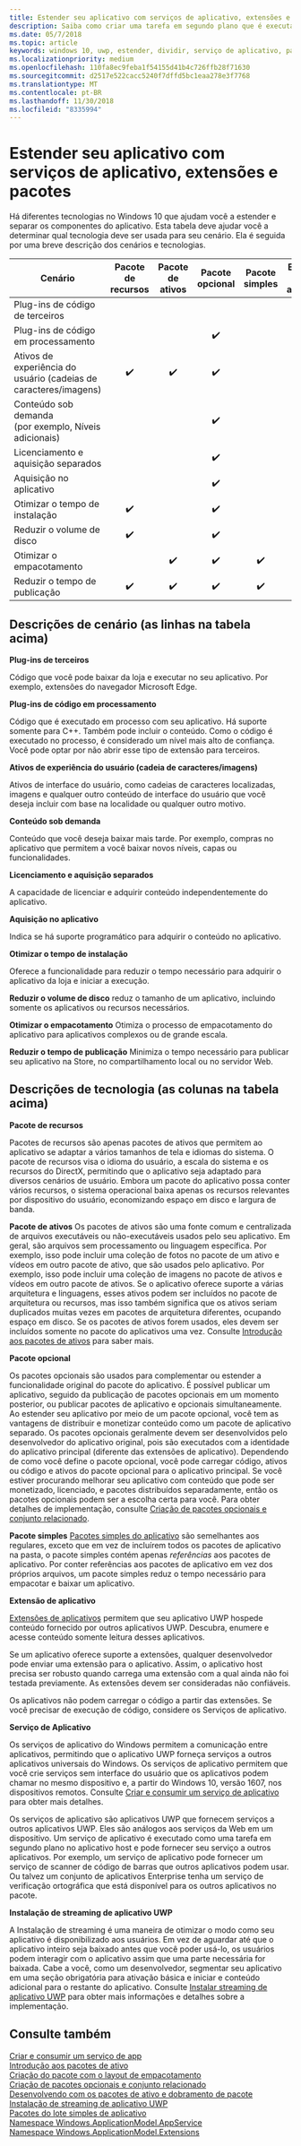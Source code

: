 ```yaml
---
title: Estender seu aplicativo com serviços de aplicativo, extensões e pacotes
description: Saiba como criar uma tarefa em segundo plano que é executada quando seu aplicativo da loja da UWP (Plataforma Universal do Windows) é atualizado.
ms.date: 05/7/2018
ms.topic: article
keywords: windows 10, uwp, estender, dividir, serviço de aplicativo, pacote, extensão
ms.localizationpriority: medium
ms.openlocfilehash: 110fa8ec9feba1f54155d41b4c726ffb28f71630
ms.sourcegitcommit: d2517e522cacc5240f7dffd5bc1eaa278e3f7768
ms.translationtype: MT
ms.contentlocale: pt-BR
ms.lasthandoff: 11/30/2018
ms.locfileid: "8335994"
---
```

# <a name="extend-your-app-with-services-extensions-and-packages"></a>Estender seu aplicativo com serviços de aplicativo, extensões e pacotes

Há diferentes tecnologias no Windows 10 que ajudam você a estender e separar os componentes do aplicativo. Esta tabela deve ajudar você a determinar qual tecnologia deve ser usada para seu cenário. Ela é seguida por uma breve descrição dos cenários e tecnologias.

| Cenário                           | Pacote de recursos   | Pacote de ativos      | Pacote opcional   | Pacote simples        | Extensão de aplicativo      | Serviço de aplicativo        | Instalação de streaming  |
|------------------------------------|:------------------:|:------------------:|:------------------:|:------------------:|:------------------:|:------------------:|:------------------:|
| Plug-ins de código de terceiros            |                    |                    |                    |                    | :heavy_check_mark: |                    |                    |
| Plug-ins de código em processamento              |                    |                    | :heavy_check_mark: |                    |                    |                    |                    |
| Ativos de experiência do usuário (cadeias de caracteres/imagens)         | :heavy_check_mark: | :heavy_check_mark: | :heavy_check_mark: |                    | :heavy_check_mark: |                    | :heavy_check_mark: |
| Conteúdo sob demanda <br/> (por exemplo, Níveis adicionais) |      |                    | :heavy_check_mark: |                    | :heavy_check_mark: |                    | :heavy_check_mark: |
| Licenciamento e aquisição separados |                    |                    | :heavy_check_mark: |                    | :heavy_check_mark: | :heavy_check_mark: |                    |
| Aquisição no aplicativo                 |                    |                    | :heavy_check_mark: |                    | :heavy_check_mark: |                    |                    |
| Otimizar o tempo de instalação              | :heavy_check_mark: |                    | :heavy_check_mark: |                    | :heavy_check_mark: |                    | :heavy_check_mark: |
| Reduzir o volume de disco              | :heavy_check_mark: |                    | :heavy_check_mark: |                    |                    |                    |                    |
| Otimizar o empacotamento                 |                    | :heavy_check_mark: | :heavy_check_mark: | :heavy_check_mark: |                    |                    |                    |
| Reduzir o tempo de publicação             | :heavy_check_mark: | :heavy_check_mark: | :heavy_check_mark: | :heavy_check_mark: |                    |                    |                    |

## <a name="scenario-descriptions-the-rows-in-the-table-above"></a>Descrições de cenário (as linhas na tabela acima)

**Plug-ins de terceiros**  

Código que você pode baixar da loja e executar no seu aplicativo. Por exemplo, extensões do navegador Microsoft Edge.

**Plug-ins de código em processamento**  

Código que é executado em processo com seu aplicativo. Há suporte somente para C++. Também pode incluir o conteúdo. Como o código é executado no processo, é considerado um nível mais alto de confiança. Você pode optar por não abrir esse tipo de extensão para terceiros.

**Ativos de experiência do usuário (cadeia de caracteres/imagens)**  

Ativos de interface do usuário, como cadeias de caracteres localizadas, imagens e qualquer outro conteúdo de interface do usuário que você deseja incluir com base na localidade ou qualquer outro motivo.

**Conteúdo sob demanda**  

Conteúdo que você deseja baixar mais tarde. Por exemplo, compras no aplicativo que permitem a você baixar novos níveis, capas ou funcionalidades.

**Licenciamento e aquisição separados**  

A capacidade de licenciar e adquirir conteúdo independentemente do aplicativo.

**Aquisição no aplicativo**  

Indica se há suporte programático para adquirir o conteúdo no aplicativo.

**Otimizar o tempo de instalação**

Oferece a funcionalidade para reduzir o tempo necessário para adquirir o aplicativo da loja e iniciar a execução.

**Reduzir o volume de disco** reduz o tamanho de um aplicativo, incluindo somente os aplicativos ou recursos necessários.

**Otimizar o empacotamento** Otimiza o processo de empacotamento do aplicativo para aplicativos complexos ou de grande escala.

**Reduzir o tempo de publicação** Minimiza o tempo necessário para publicar seu aplicativo na Store, no compartilhamento local ou no servidor Web.

## <a name="technology-descriptions-the-columns-in-the-table-above"></a>Descrições de tecnologia (as colunas na tabela acima)

**Pacote de recursos**

Pacotes de recursos são apenas pacotes de ativos que permitem ao aplicativo se adaptar a vários tamanhos de tela e idiomas do sistema. O pacote de recursos visa o idioma do usuário, a escala do sistema e os recursos do DirectX, permitindo que o aplicativo seja adaptado para diversos cenários de usuário. Embora um pacote do aplicativo possa conter vários recursos, o sistema operacional baixa apenas os recursos relevantes por dispositivo do usuário, economizando espaço em disco e largura de banda.

**Pacote de ativos** Os pacotes de ativos são uma fonte comum e centralizada de arquivos executáveis ou não-executáveis usados pelo seu aplicativo. Em geral, são arquivos sem processamento ou linguagem específica. Por exemplo, isso pode incluir uma coleção de fotos no pacote de um ativo e vídeos em outro pacote de ativo, que são usados pelo aplicativo. Por exemplo, isso pode incluir uma coleção de imagens no pacote de ativos e vídeos em outro pacote de ativos. Se o aplicativo oferece suporte a várias arquitetura e linguagens, esses ativos podem ser incluídos no pacote de arquitetura ou recursos, mas isso também significa que os ativos seriam duplicados muitas vezes em pacotes de arquitetura diferentes, ocupando espaço em disco. Se os pacotes de ativos forem usados, eles devem ser incluídos somente no pacote do aplicativos uma vez. Consulte [Introdução aos pacotes de ativos](../packaging/asset-packages.md) para saber mais.

**Pacote opcional**

Os pacotes opcionais são usados para complementar ou estender a funcionalidade original do pacote do aplicativo. É possível publicar um aplicativo, seguido da publicação de pacotes opcionais em um momento posterior, ou publicar pacotes de aplicativo e opcionais simultaneamente. Ao estender seu aplicativo por meio de um pacote opcional, você tem as vantagens de distribuir e monetizar conteúdo como um pacote de aplicativo separado. Os pacotes opcionais geralmente devem ser desenvolvidos pelo desenvolvedor do aplicativo original, pois são executados com a identidade do aplicativo principal (diferente das extensões de aplicativo). Dependendo de como você define o pacote opcional, você pode carregar código, ativos ou código e ativos do pacote opcional para o aplicativo principal. Se você estiver procurando melhorar seu aplicativo com conteúdo que pode ser monetizado, licenciado, e pacotes distribuídos separadamente, então os pacotes opcionais podem ser a escolha certa para você. Para obter detalhes de implementação, consulte [Criação de pacotes opcionais e conjunto relacionado](https://docs.microsoft.com/windows/uwp/packaging/optional-packages).

**Pacote simples**
[Pacotes simples do aplicativo](../packaging/flat-bundles.md) são semelhantes aos regulares, exceto que em vez de incluírem todos os pacotes de aplicativo na pasta, o pacote simples contém apenas *referências* aos pacotes de aplicativo. Por conter referências aos pacotes de aplicativo em vez dos próprios arquivos, um pacote simples reduz o tempo necessário para empacotar e baixar um aplicativo.

**Extensão de aplicativo**

[Extensões de aplicativos](https://docs.microsoft.com/uwp/api/windows.applicationmodel.appextensions) permitem que seu aplicativo UWP hospede conteúdo fornecido por outros aplicativos UWP. Descubra, enumere e acesse conteúdo somente leitura desses aplicativos.

Se um aplicativo oferece suporte a extensões, qualquer desenvolvedor pode enviar uma extensão para o aplicativo. Assim, o aplicativo host precisa ser robusto quando carrega uma extensão com a qual ainda não foi testada previamente. As extensões devem ser consideradas não confiáveis.

Os aplicativos não podem carregar o código a partir das extensões. Se você precisar de execução de código, considere os Serviços de aplicativo.

**Serviço de Aplicativo**

Os serviços de aplicativo do Windows permitem a comunicação entre aplicativos, permitindo que o aplicativo UWP forneça serviços a outros aplicativos universais do Windows. Os serviços de aplicativo permitem que você crie serviços sem interface do usuário que os aplicativos podem chamar no mesmo dispositivo e, a partir do Windows 10, versão 1607, nos dispositivos remotos. Consulte [Criar e consumir um serviço de aplicativo](https://docs.microsoft.com/windows/uwp/launch-resume/how-to-create-and-consume-an-app-service) para obter mais detalhes.

Os serviços de aplicativo são aplicativos UWP que fornecem serviços a outros aplicativos UWP. Eles são análogos aos serviços da Web em um dispositivo. Um serviço de aplicativo é executado como uma tarefa em segundo plano no aplicativo host e pode fornecer seu serviço a outros aplicativos. Por exemplo, um serviço de aplicativo pode fornecer um serviço de scanner de código de barras que outros aplicativos podem usar. Ou talvez um conjunto de aplicativos Enterprise tenha um serviço de verificação ortográfica que está disponível para os outros aplicativos no pacote.

**Instalação de streaming de aplicativo UWP**

A Instalação de streaming é uma maneira de otimizar o modo como seu aplicativo é disponibilizado aos usuários. Em vez de aguardar até que o aplicativo inteiro seja baixado antes que você poder usá-lo, os usuários podem interagir com o aplicativo assim que uma parte necessária for baixada. Cabe a você, como um desenvolvedor, segmentar seu aplicativo em uma seção obrigatória para ativação básica e iniciar e conteúdo adicional para o restante do aplicativo. Consulte [Instalar streaming de aplicativo UWP](https://docs.microsoft.com/windows/uwp/packaging/streaming-install) para obter mais informações e detalhes sobre a implementação.

## <a name="see-also"></a>Consulte também

[Criar e consumir um serviço de app](https://docs.microsoft.com/windows/uwp/launch-resume/how-to-create-and-consume-an-app-service)  
[Introdução aos pacotes de ativo](../packaging/asset-packages.md)  
[Criação do pacote com o layout de empacotamento](../packaging/packaging-layout.md)  
[Criação de pacotes opcionais e conjunto relacionado](https://docs.microsoft.com/windows/uwp/packaging/optional-packages)  
[Desenvolvendo com os pacotes de ativo e dobramento de pacote](../packaging/package-folding.md)  
[Instalação de streaming de aplicativo UWP](https://docs.microsoft.com/windows/uwp/packaging/streaming-install)  
[Pacotes do lote simples de aplicativo](../packaging/flat-bundles.md)  
[Namespace Windows.ApplicationModel.AppService](https://docs.microsoft.com/uwp/api/Windows.ApplicationModel.AppService)  
[Namespace Windows.ApplicationModel.Extensions](https://docs.microsoft.com/uwp/api/windows.applicationmodel.appextensions)  